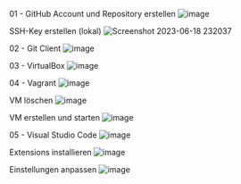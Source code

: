 01 - GitHub Account und Repository erstellen
![image](https://github.com/norawrld/M300-Services/assets/87812697/260c7b68-c298-4851-a3d0-2e0fd57e456d)

SSH-Key erstellen (lokal)
![Screenshot 2023-06-18 232037](https://github.com/norawrld/M300-Services/assets/87812697/1d874667-7448-45a9-b391-3a502c2fffaa)

02 - Git Client
![image](https://github.com/norawrld/M300-Services/assets/87812697/c39a6f56-8539-4e34-bc3e-b365ea5b1a63)

03 - VirtualBox
![image](https://github.com/norawrld/M300-Services/assets/87812697/e52ac1fe-e54c-40c5-a16e-925ba1ac462c)

04 - Vagrant
![image](https://github.com/norawrld/M300-Services/assets/87812697/d5872402-1a9f-432c-8fa5-ca315c459c13)

VM löschen
![image](https://github.com/norawrld/M300-Services/assets/87812697/186f642a-5033-4cfb-b725-8eee3bfef427)

VM erstellen und starten
![image](https://github.com/norawrld/M300-Services/assets/87812697/656fe2e8-3e0b-4376-ad4a-afee33699e83)

05 - Visual Studio Code
![image](https://github.com/norawrld/M300-Services/assets/87812697/8b2924ab-d395-4824-9df4-094fee17e500)

Extensions installieren
![image](https://github.com/norawrld/M300-Services/assets/87812697/02982e03-5f77-47ca-9e32-befbb9caacc1)

Einstellungen anpassen
![image](https://github.com/norawrld/M300-Services/assets/87812697/ad001046-5aab-4627-9ef4-71bffa840710)







